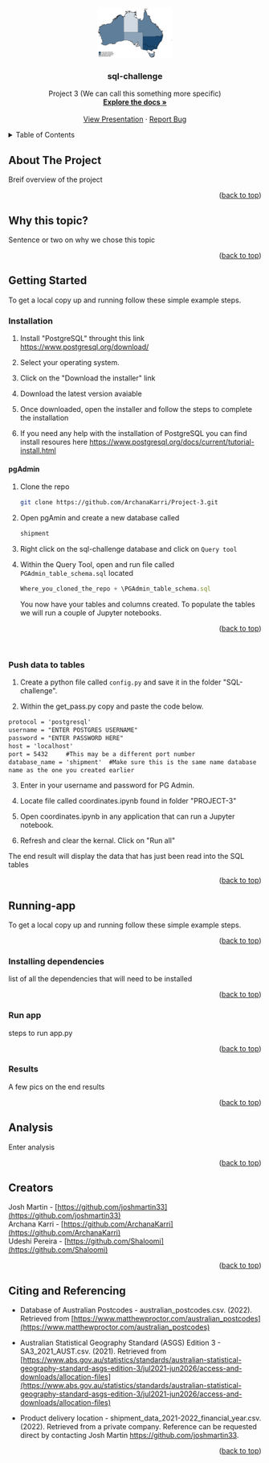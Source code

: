 
<a name="readme-top"></a>

<!-- PROJECT LOGO -->
<br />
<div align="center">
  <a href="https://github.com/ArchanaKarri/Project-3.git">
    <img src="images/map.webp" alt="Logo" width="150" height="100">
  </a>

<h3 align="center">sql-challenge</h3>

  <p align="center">
    Project 3 (We can call this something more specific)
    <br />
    <a href="https://github.com/ArchanaKarri/Project-3.git"><strong>Explore the docs »</strong></a>
    <br />
    <br />
    <a href="ADD LINK TO PRESENTATION">View Presentation</a>
    ·
    <a href="https://github.com/ArchanaKarri/Project-3/issues">Report Bug</a>
  </p>
</div>


<!-- TABLE OF CONTENTS -->
<details>
  <summary>Table of Contents</summary>
  <ol>
    <li>
      <a href="#about-the-project">About The Project</a>
      <ul>
        <li><a href="#why-this-topic">Why this topic?</a></li>
      </ul>
    </li>
    <li>
      <a href="#getting-started">Getting Started</a>
      <ul>
        <li><a href="#installation">Installation</a></li>
        <li><a href="#push-data-to-tables">Push Data To Tables</a></li>
      </ul>
    </li>
    <li>
      <a href="#running-app">Running app.py</a>
      <ul>
        <li><a href="#installing-dependencies">Installing Dependencies</a></li>
        <li><a href="#run-app">Run app.py</a></li>
        <li><a href="#results">Results</a></li>
      </ul>
    </li>
    <li><a href="#analysis">Analysis</a></li>
    <li><a href="#creators">Creators</a></li>
    <li><a href="#citing-and-referencing">Citing and Referencing</a></li>
  </ol>
</details>



<!-- ------------- ABOUT THE PROJECT ------------- -->
## About The Project

Breif overview of the project

<p align="right">(<a href="#readme-top">back to top</a>)</p>

<!-- ---- Why this topic? ---- -->
## Why this topic?

Sentence or two on why we chose this topic

<p align="right">(<a href="#readme-top">back to top</a>)</p>


<!-- ------------- GETTING STARTED ------------- -->
## Getting Started

To get a local copy up and running follow these simple example steps.

<!-- ---- installation ----- -->

### Installation
 
1. Install "PostgreSQL" throught this link https://www.postgresql.org/download/

2. Select your operating system.

3. Click on the "Download the installer" link

4. Download the latest version avaiable

6. Once downloaded, open the installer and follow the steps to complete the installation

5. If you need any help with the installation of PostgreSQL you can find install resoures here https://www.postgresql.org/docs/current/tutorial-install.html


#### pgAdmin

1. Clone the repo
   ```sh
   git clone https://github.com/ArchanaKarri/Project-3.git
   ```
2. Open pgAmin and create a new database called 
   ```js
   shipment
   ```
3. Right click on the sql-challenge database and click on `Query tool`
   
4. Within the Query Tool, open and run file called `PGAdmin_table_schema.sql` located
   ```js
   Where_you_cloned_the_repo + \PGAdmin_table_schema.sql
   ```

    You now have your tables and columns created. To populate the tables we will run a couple of Jupyter notebooks.


<p align="right">(<a href="#readme-top">back to top</a>)</p>

<br>

<!-- ---- push-data-to-tables ---- -->
### Push data to tables

1. Create a python file called `config.py` and save it in the folder "SQL-challenge".

2. Within the get_pass.py copy and paste the code below. 

```
protocol = 'postgresql'
username = "ENTER POSTGRES USERNAME"
password = "ENTER PASSWORD HERE"
host = 'localhost'
port = 5432     #This may be a different port number
database_name = 'shipment'  #Make sure this is the same name database name as the one you created earlier

```

3. Enter in your username and password for PG Admin.

4. Locate file called coordinates.ipynb found in folder "PROJECT-3"

5. Open coordinates.ipynb in any application that can run a Jupyter notebook.

6. Refresh and clear the kernal. Click on "Run all"

The end result will display the data that has just been read into the SQL tables


<p align="right">(<a href="#readme-top">back to top</a>)</p>



<!-- ------------- running-app.py ------------- -->
## Running-app
To get a local copy up and running follow these simple example steps.
<br>

<p align="right">(<a href="#readme-top">back to top</a>)</p>



<!-- -----installing-dependencies---- -->
### Installing dependencies

list of all the dependencies that will need to be installed

<p align="right">(<a href="#readme-top">back to top</a>)</p>



<!-- -----run-app.py---- -->
### Run app

steps to run app.py

<p align="right">(<a href="#readme-top">back to top</a>)</p>


<!-- -----results---- -->
### Results

A few pics on the end results

<p align="right">(<a href="#readme-top">back to top</a>)</p>



<!-- ------------- Analysis ------------- -->
## Analysis

Enter analysis

<p align="right">(<a href="#readme-top">back to top</a>)</p>



<!-- ------------- Creators ------------- -->
## Creators

Josh Martin - [https://github.com/joshmartin33](https://github.com/joshmartin33)<br>
Archana Karri - [https://github.com/ArchanaKarri](https://github.com/ArchanaKarri)<br>
Udeshi Pereira - [https://github.com/Shaloomi](https://github.com/Shaloomi)


<p align="right">(<a href="#readme-top">back to top</a>)</p>

<!-- ------------- Citing and Referencing ------------- -->
## Citing and Referencing

* Database of Australian Postcodes - australian_postcodes.csv. (2022). Retrieved from [https://www.matthewproctor.com/australian_postcodes](https://www.matthewproctor.com/australian_postcodes)

* Australian Statistical Geography Standard (ASGS) Edition 3 - SA3_2021_AUST.csv. (2021). Retrieved from [https://www.abs.gov.au/statistics/standards/australian-statistical-geography-standard-asgs-edition-3/jul2021-jun2026/access-and-downloads/allocation-files](https://www.abs.gov.au/statistics/standards/australian-statistical-geography-standard-asgs-edition-3/jul2021-jun2026/access-and-downloads/allocation-files)

* Product delivery location - shipment_data_2021-2022_financial_year.csv. (2022). Retrieved from a private company. Reference can be requested direct by contacting Josh Martin https://github.com/joshmartin33.

<p align="right">(<a href="#readme-top">back to top</a>)</p>
